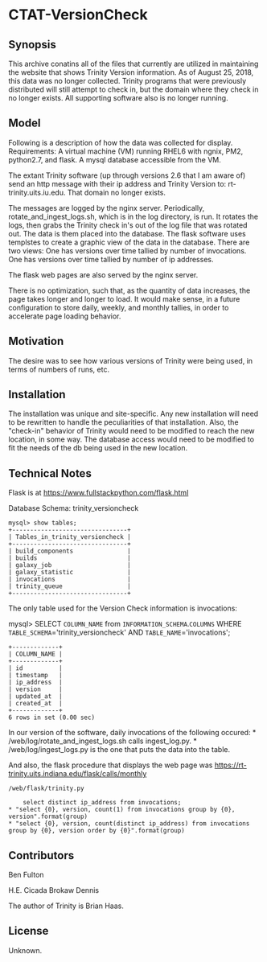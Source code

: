 # CTAT-VersionCheck

## Synopsis

This archive conatins all of the files that currently are utilized in maintaining the website that shows Trinity Version information. As of August 25, 2018, this data was no longer collected. Trinity programs that were previously distributed will still attempt to check in, but the domain where they check in no longer exists. All supporting software also is no longer running.

## Model

Following is a description of how the data was collected for display. 
Requirements: 
    A virtual machine (VM) running RHEL6 with ngnix, PM2, python2.7, and flask. 
    A mysql database accessible from the VM. 

The extant Trinity software (up through versions 2.6 that I am aware of) send an http message with their ip address and Trinity Version to: rt-trinity.uits.iu.edu. That domain no longer exists. 

The messages are logged by the nginx server. 
Periodically, rotate_and_ingest_logs.sh, which is in the log directory, is run. 
It rotates the logs, then grabs the Trinity check in's out of the log file that was rotated out. 
The data is them placed into the database. 
The flask software uses templstes to create a graphic view of the data in the database. 
There are two views: 
    One has versions over time tallied by number of invocations. 
    One has versions over time tallied by number of ip addresses.

The flask web pages are also served by the nginx server.

There is no optimization, such that, as the quantity of data increases, the page takes longer and longer to load.
It would make sense, in a future configuration to store daily, weekly, and monthly tallies, in order to accelerate page loading behavior.

## Motivation

The desire was to see how various versions of Trinity were being used, in terms of numbers of runs, etc.

## Installation

The installation was unique and site-specific. Any new installation will need to be rewritten to handle the peculiarities of that installation. 
Also, the "check-in" behavior of Trinity would need to be modified to reach the new location, in some way. 
The database access would need to be modified to fit the needs of the db being used in the new location.

## Technical Notes

Flask is at https://www.fullstackpython.com/flask.html

Database Schema: trinity_versioncheck

```
mysql> show tables;
+--------------------------------+
| Tables_in_trinity_versioncheck |
+--------------------------------+
| build_components               |
| builds                         |
| galaxy_job                     |
| galaxy_statistic               |
| invocations                    |
| trinity_queue                  |
+--------------------------------+
```

The only table used for the Version Check information is invocations:

mysql> SELECT `COLUMN_NAME` from `INFORMATION_SCHEMA`.`COLUMNS` WHERE `TABLE_SCHEMA`='trinity_versioncheck' AND `TABLE_NAME`='invocations';
```
+-------------+
| COLUMN_NAME |
+-------------+
| id          |
| timestamp   |
| ip_address  |
| version     |
| updated_at  |
| created_at  |
+-------------+
6 rows in set (0.00 sec)
```

In our version of the software, daily invocations of the following occured:
    * /web/log/rotate_and_ingest_logs.sh calls ingest_log.py.
    * /web/log/ingest_logs.py is the one that puts the data into the table.

And also, the flask procedure that displays the web page was https://rt-trinity.uits.indiana.edu/flask/calls/monthly

    /web/flask/trinity.py

        select distinct ip_address from invocations;
	* "select {0}, version, count(1) from invocations group by {0}, version".format(group)
	* "select {0}, version, count(distinct ip_address) from invocations group by {0}, version order by {0}".format(group)

## Contributors

Ben Fulton

H.E. Cicada Brokaw Dennis

The author of Trinity is Brian Haas.

## License

Unknown.
